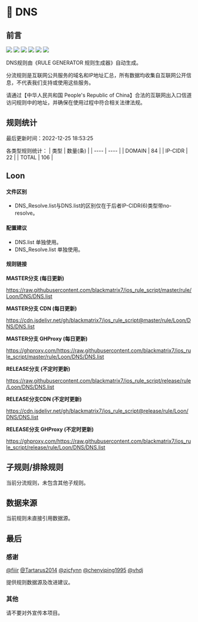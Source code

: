 # 🧸 DNS

## 前言

![](https://shields.io/badge/-移除重复规则-ff69b4) ![](https://shields.io/badge/-DOMAIN与DOMAIN--SUFFIX合并-green) ![](https://shields.io/badge/-DOMAIN--SUFFIX间合并-critical) ![](https://shields.io/badge/-DOMAIN与DOMAIN--KEYWORD合并-9cf) ![](https://shields.io/badge/-DOMAIN--SUFFIX与DOMAIN--KEYWORD合并-blue) ![](https://shields.io/badge/-IP--CIDR(6)合并-blueviolet) 

DNS规则由《RULE GENERATOR 规则生成器》自动生成。

分流规则是互联网公共服务的域名和IP地址汇总，所有数据均收集自互联网公开信息，不代表我们支持或使用这些服务。

请通过【中华人民共和国 People's Republic of China】合法的互联网出入口信道访问规则中的地址，并确保在使用过程中符合相关法律法规。

## 规则统计

最后更新时间：2022-12-25 18:53:25

各类型规则统计：
| 类型 | 数量(条)  | 
| ---- | ----  |
| DOMAIN | 84  | 
| IP-CIDR | 22  | 
| TOTAL | 106  | 


## Loon 

#### 文件区别
- DNS_Resolve.list与DNS.list的区别仅在于后者IP-CIDR(6)类型带no-resolve。

#### 配置建议
- DNS.list 单独使用。
- DNS_Resolve.list 单独使用。

#### 规则链接
**MASTER分支 (每日更新)**

https://raw.githubusercontent.com/blackmatrix7/ios_rule_script/master/rule/Loon/DNS/DNS.list

**MASTER分支 CDN (每日更新)**

https://cdn.jsdelivr.net/gh/blackmatrix7/ios_rule_script@master/rule/Loon/DNS/DNS.list

**MASTER分支 GHProxy (每日更新)**

https://ghproxy.com/https://raw.githubusercontent.com/blackmatrix7/ios_rule_script/master/rule/Loon/DNS/DNS.list

**RELEASE分支 (不定时更新)**

https://raw.githubusercontent.com/blackmatrix7/ios_rule_script/release/rule/Loon/DNS/DNS.list

**RELEASE分支CDN (不定时更新)**

https://cdn.jsdelivr.net/gh/blackmatrix7/ios_rule_script@release/rule/Loon/DNS/DNS.list

**RELEASE分支 GHProxy (不定时更新)**

https://ghproxy.com/https://raw.githubusercontent.com/blackmatrix7/ios_rule_script/release/rule/Loon/DNS/DNS.list

## 子规则/排除规则


当前分流规则，未包含其他子规则。

## 数据来源

当前规则未直接引用数据源。

## 最后

### 感谢

[@fiiir](https://github.com/fiiir) [@Tartarus2014](https://github.com/Tartarus2014) [@zjcfynn](https://github.com/zjcfynn) [@chenyiping1995](https://github.com/chenyiping1995) [@vhdj](https://github.com/vhdj)

提供规则数据源及改进建议。

### 其他

请不要对外宣传本项目。